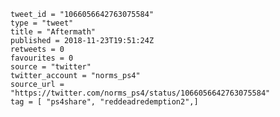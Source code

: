 ```
tweet_id = "1066056642763075584"
type = "tweet"
title = "Aftermath"
published = 2018-11-23T19:51:24Z
retweets = 0
favourites = 0
source = "twitter"
twitter_account = "norms_ps4"
source_url = "https://twitter.com/norms_ps4/status/1066056642763075584"
tag = [ "ps4share", "reddeadredemption2",]
```

<p class='image'><img src='http://mnf.m17s.net/2018/11/23/Dstk3UdXQAEtqFz.jpg' alt=''></p>

